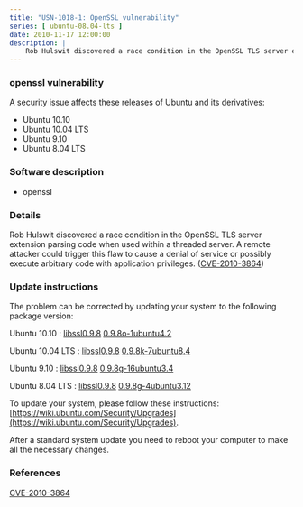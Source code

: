 ```yaml
---
title: "USN-1018-1: OpenSSL vulnerability"
series: [ ubuntu-08.04-lts ]
date: 2010-11-17 12:00:00
description: |
    Rob Hulswit discovered a race condition in the OpenSSL TLS server extension parsing code when used within a threaded server. A remote attacker could trigger this flaw to cause a denial of service or possibly execute arbitrary code with application privileges. ([CVE-2010-3864](http://people.ubuntu.com/~ubuntu-security/cve/CVE-2010-3864)) 
--- 
```

 
### openssl vulnerability

A security issue affects these releases of Ubuntu and its derivatives:

* Ubuntu 10.10
* Ubuntu 10.04 LTS
* Ubuntu 9.10
* Ubuntu 8.04 LTS

### Software description

* openssl 

### Details

Rob Hulswit discovered a race condition in the OpenSSL TLS server extension parsing code when used within a threaded server. A remote attacker could trigger this flaw to cause a denial of service or possibly execute arbitrary code with application privileges. ([CVE-2010-3864](http://people.ubuntu.com/~ubuntu-security/cve/CVE-2010-3864)) 

### Update instructions

The problem can be corrected by updating your system to the following package version:

Ubuntu 10.10
 : [libssl0.9.8](https://launchpad.net/ubuntu/+source/openssl) <span> [0.9.8o-1ubuntu4.2](https://launchpad.net/ubuntu/+source/openssl/0.9.8o-1ubuntu4.2) </span> 

Ubuntu 10.04 LTS
 : [libssl0.9.8](https://launchpad.net/ubuntu/+source/openssl) <span> [0.9.8k-7ubuntu8.4](https://launchpad.net/ubuntu/+source/openssl/0.9.8k-7ubuntu8.4) </span> 

Ubuntu 9.10
 : [libssl0.9.8](https://launchpad.net/ubuntu/+source/openssl) <span> [0.9.8g-16ubuntu3.4](https://launchpad.net/ubuntu/+source/openssl/0.9.8g-16ubuntu3.4) </span> 

Ubuntu 8.04 LTS
 : [libssl0.9.8](https://launchpad.net/ubuntu/+source/openssl) <span> [0.9.8g-4ubuntu3.12](https://launchpad.net/ubuntu/+source/openssl/0.9.8g-4ubuntu3.12) </span> 

To update your system, please follow these instructions: [https://wiki.ubuntu.com/Security/Upgrades](https://wiki.ubuntu.com/Security/Upgrades).

After a standard system update you need to reboot your computer to make all the necessary changes. 

### References

 [CVE-2010-3864](http://people.ubuntu.com/~ubuntu-security/cve/CVE-2010-3864)
 
